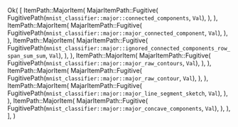 Ok(
    [
        ItemPath::MajorItem(
            MajarItemPath::Fugitive(
                FugitivePath(`mnist_classifier::major::connected_components`, `Val`),
            ),
        ),
        ItemPath::MajorItem(
            MajarItemPath::Fugitive(
                FugitivePath(`mnist_classifier::major::major_connected_component`, `Val`),
            ),
        ),
        ItemPath::MajorItem(
            MajarItemPath::Fugitive(
                FugitivePath(`mnist_classifier::major::ignored_connected_components_row_span_sum_sum`, `Val`),
            ),
        ),
        ItemPath::MajorItem(
            MajarItemPath::Fugitive(
                FugitivePath(`mnist_classifier::major::major_raw_contours`, `Val`),
            ),
        ),
        ItemPath::MajorItem(
            MajarItemPath::Fugitive(
                FugitivePath(`mnist_classifier::major::major_raw_contour`, `Val`),
            ),
        ),
        ItemPath::MajorItem(
            MajarItemPath::Fugitive(
                FugitivePath(`mnist_classifier::major::major_line_segment_sketch`, `Val`),
            ),
        ),
        ItemPath::MajorItem(
            MajarItemPath::Fugitive(
                FugitivePath(`mnist_classifier::major::major_concave_components`, `Val`),
            ),
        ),
    ],
)
